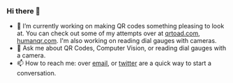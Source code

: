 ### Hi there 👋

<!--
**legut2/legut2** is a ✨ _special_ ✨ repository because its `README.md` (this file) appears on your GitHub profile.

Here are some ideas to get you started:

- 🔭 I’m currently working on ...
- 🌱 I’m currently learning working with diffusion models, and building great products.
- 👯 I’m looking to collaborate on creative computer vision applications that further my learning goals.
- 🤔 I’m looking for help with introductions to people in San Francisco.
- 💬 Ask me about QR Codes, Computer Vision, and reading dial gauges.
- 📫 How to reach me: over email, or twitter are a quick way to reach me and start a conversation.
- 😄 Pronouns: ...
- ⚡ Fun fact: ...
-->
- 🔭 I’m currently working on making QR codes something pleasing to look at. You can check out some of my attempts over at [qrtoad.com](https://qrtoad.com), [humanqr.com](https://humanqr.com). I'm also working on reading dial gauges with cameras.
- 💬 Ask me about QR Codes, Computer Vision, or reading dial gauges with a camera.
- 📫 How to reach me: over [email](mailto:daniel@devmandan.com), or [twitter](https://twitter.com/Dev_Man_Dan) are a quick way to start a conversation.
